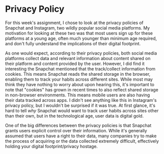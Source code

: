 # Privacy Policy

For this week's assignment, I chose to look at the privacy policies of Snapchat and Instagram, two
wildly popular social media platforms. My motivation for looking at these two was that most users
sign up for these platforms at a young age, often much younger than minimum age required, and don't
fully understand the implications of their digital footprint.

As one would expect, according to their privacy policies, both social media platforms collect data
and relevant information about content shared on their platform and content provided by the user.
However, I did find it interesting the Snapchat mentioned that the track/collect information from
cookies. This means Snapchat reads the shared storage in the browser, enabling them to track your
habits across different sites. While most may think they have nothing to worry about upon hearing
this, it's important to note that "cookies" has grown in recent times to also reflect shared
storage in non-browser environments. This means mobile users are also having their data tracked
across apps. I didn't see anything like this in Instagram's privacy policy, but I wouldn't be
surprised if it was true. At first glance, it's hard to tell _why_ Snapchat would want to track
user habits across sites other than their own, but in the technological age, user data is digital
gold.

One of the big differences between the privacy policies is that Snapchat grants users explicit
control over their information. While it's generally assumed that users have a right to their data,
many companies try to make the process of acquiring or the data collected extremely difficult,
effectively holding your digital footprint/privacy hostage.

